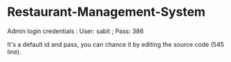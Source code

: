# Restaurant-Management-System

Admin login credentials : User: sabit ; Pass: 386

It's a default id and pass, you can chance it by editing the source code (545 line).
